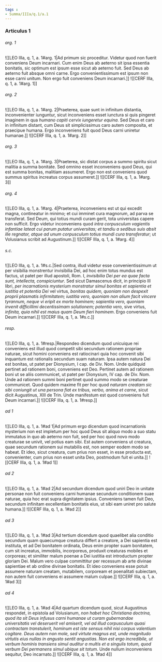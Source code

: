 ```yaml
---
tags : 
- Summa/IIIa/q.1/a.1
---
```


### Articulus 1

###### arg. 1
![[LEO IIIa, q. 1, a. 1#arg. 1|Ad primum sic proceditur. Videtur quod non fuerit conveniens Deum incarnari. Cum enim Deus ab aeterno sit ipsa essentia bonitatis, sic optimum est ipsum esse sicut ab aeterno fuit. Sed Deus ab aeterno fuit absque omni carne. Ergo convenientissimum est ipsum non esse carni unitum. Non ergo fuit conveniens Deum incarnari.]]
![[CERF IIIa, q. 1, a. 1#arg. 1]]

###### arg. 2
![[LEO IIIa, q. 1, a. 1#arg. 2|Praeterea, quae sunt in infinitum distantia, inconvenienter iunguntur, sicut inconveniens esset iunctura si quis pingeret imaginem in qua *humano capiti cervix iungeretur equina*. Sed Deus et caro in infinitum distant, cum Deus sit simplicissimus caro autem composita, et praecipue humana. Ergo inconveniens fuit quod Deus carni uniretur humanae.]]
![[CERF IIIa, q. 1, a. 1#arg. 2]]

###### arg. 3
![[LEO IIIa, q. 1, a. 1#arg. 3|Praeterea, sic distat corpus a summo spiritu sicut malitia a summa bonitate. Sed omnino esset inconveniens quod Deus, qui est summa bonitas, malitiam assumeret. Ergo non est conveniens quod summus spiritus increatus corpus assumeret.]]
![[CERF IIIa, q. 1, a. 1#arg. 3]]

###### arg. 4
![[LEO IIIa, q. 1, a. 1#arg. 4|Praeterea, inconveniens est ut qui excedit magna, contineatur in minimo; et cui imminet cura magnorum, ad parva se transferat. Sed Deum, qui totius mundi curam gerit, tota universitas capere non sufficit. Ergo videtur inconveniens quod *intra corpusculum vagientis infantiae lateat cui parum putatur universitas; et tandiu a sedibus suis absit ille regnator, atque ad unum corpusculum totius mundi cura transferatur*; ut Volusianus scribit ad Augustinum.]]
![[CERF IIIa, q. 1, a. 1#arg. 4]]

###### s.c.
![[LEO IIIa, q. 1, a. 1#s.c.|Sed contra, illud videtur esse convenientissimum ut per visibilia monstrentur invisibilia Dei, ad hoc enim totus mundus est factus, ut patet per illud apostoli, Rom. I, *invisibilia Dei per ea quae facta sunt, intellecta, conspiciuntur*. Sed sicut Damascenus dicit, in principio III libri, *per incarnationis mysterium monstratur simul bonitas et sapientia et iustitia et potentia Dei* vel virtus, *bonitas quidem, quoniam non despexit proprii plasmatis infirmitatem; iustitia vero, quoniam non alium facit vincere tyrannum, neque vi eripit ex morte hominem; sapientia vero, quoniam invenit difficillimi decentissimam solutionem; potentia vero*, sive virtus, *infinita, quia nihil est maius quam Deum fieri hominem*. Ergo conveniens fuit Deum incarnari.]]
![[CERF IIIa, q. 1, a. 1#s.c.]]

###### resp.
![[LEO IIIa, q. 1, a. 1#resp.|Respondeo dicendum quod unicuique rei conveniens est illud quod competit sibi secundum rationem propriae naturae, sicut homini conveniens est ratiocinari quia hoc convenit sibi inquantum est rationalis secundum suam naturam. Ipsa autem natura Dei est bonitas, ut patet per Dionysium, I cap. de Div. Nom. Unde quidquid pertinet ad rationem boni, conveniens est Deo. Pertinet autem ad rationem boni ut se aliis communicet, ut patet per Dionysium, IV cap. de Div. Nom. Unde ad rationem summi boni pertinet quod summo modo se creaturae communicet. Quod quidem maxime fit per hoc quod *naturam creatam sic sibi coniungit ut una persona fiat ex tribus, verbo, anima et carne*, sicut dicit Augustinus, XIII de Trin. Unde manifestum est quod conveniens fuit Deum incarnari.]]
![[CERF IIIa, q. 1, a. 1#resp.]]

###### ad 1
![[LEO IIIa, q. 1, a. 1#ad 1|Ad primum ergo dicendum quod incarnationis mysterium non est impletum per hoc quod Deus sit aliquo modo a suo statu immutatus in quo ab aeterno non fuit, sed per hoc quod novo modo creaturae se univit, vel potius eam sibi. Est autem conveniens ut creatura, quae secundum rationem sui mutabilis est, non semper eodem modo se habeat. Et ideo, sicut creatura, cum prius non esset, in esse producta est, convenienter, cum prius non esset unita Deo, postmodum fuit ei unita.]]
![[CERF IIIa, q. 1, a. 1#ad 1]]

###### ad 2
![[LEO IIIa, q. 1, a. 1#ad 2|Ad secundum dicendum quod uniri Deo in unitate personae non fuit conveniens carni humanae secundum conditionem suae naturae, quia hoc erat supra dignitatem ipsius. Conveniens tamen fuit Deo, secundum infinitam excellentiam bonitatis eius, ut sibi eam uniret pro salute humana.]]
![[CERF IIIa, q. 1, a. 1#ad 2]]

###### ad 3
![[LEO IIIa, q. 1, a. 1#ad 3|Ad tertium dicendum quod quaelibet alia conditio secundum quam quaecumque creatura differt a creatore, a Dei sapientia est instituta, et ad Dei bonitatem ordinata, Deus enim propter suam bonitatem, cum sit increatus, immobilis, incorporeus, produxit creaturas mobiles et corporeas; et similiter malum poenae a Dei iustitia est introductum propter gloriam Dei. Malum vero culpae committitur per recessum ab arte divinae sapientiae et ab ordine divinae bonitatis. Et ideo conveniens esse potuit assumere naturam creatam, mutabilem, corpoream et poenalitati subiectam, non autem fuit conveniens ei assumere malum culpae.]]
![[CERF IIIa, q. 1, a. 1#ad 3]]

###### ad 4
![[LEO IIIa, q. 1, a. 1#ad 4|Ad quartum dicendum quod, sicut Augustinus respondet, in epistola ad Volusianum, *non habet hoc Christiana doctrina, quod ita sit Deus infusus carni humanae ut curam gubernandae universitatis vel deseruerit vel amiserit, vel ad illud corpusculum quasi contractam transtulerit, hominum est iste sensus nihil nisi corpus valentium cogitare. Deus autem non mole, sed virtute magnus est, unde magnitudo virtutis eius nullas in angusto sentit angustias. Non est ergo incredibile, ut verbum hominis transiens simul auditur a multis et a singulis totum, quod verbum Dei permanens simul ubique sit totum*. Unde nullum inconveniens sequitur, Deo incarnato.]]
![[CERF IIIa, q. 1, a. 1#ad 4]]

